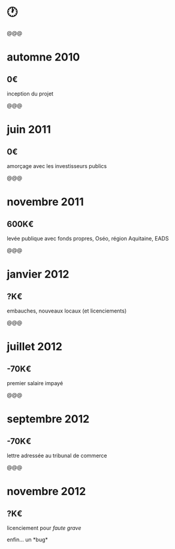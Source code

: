 <!-- .slide: data-state="contrasted" -->

# 🕐

@@@

# automne 2010

## 0€

inception du projet

@@@

# juin 2011

## 0€

amorçage avec les investisseurs publics

@@@

# novembre 2011

## 600K€

levée publique avec fonds propres, Oséo, région Aquitaine, EADS

@@@

# janvier 2012

## ?K€

embauches, nouveaux locaux (et licenciements)

@@@

# juillet 2012

## -70K€

premier salaire impayé

@@@

# septembre 2012

## -70K€

lettre adressée au tribunal de commerce

@@@

# novembre 2012

## ?K€

licenciement pour *faute grave*

<p class="fragment">enfin… un *bug*</p>
